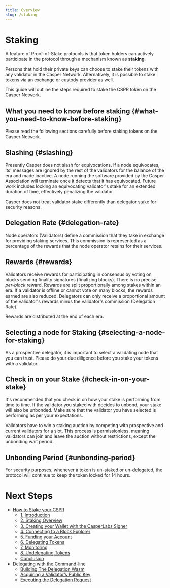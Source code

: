 ```yaml
---
title: Overview
slug: /staking
---
```


# Staking

A feature of Proof-of-Stake protocols is that token holders can actively participate in the protocol through a mechanism known as **staking**.

Persons that hold their private keys can choose to stake their tokens with any validator in the Casper Network. Alternatively, it is possible to stake tokens via an exchange or custody provider as well.

This guide will outline the steps required to stake the CSPR token on the Casper Network.

## What you need to know before staking {#what-you-need-to-know-before-staking}

Please read the following sections carefully before staking tokens on the Casper Network.

## Slashing {#slashing}

Presently Casper does not slash for equivocations. If a node equivocates, its' messages are ignored by the rest of the validators for the balance of the era and made inactive. A node running the software provided by the Casper Association will terminate once it detects that it has equivocated. Future work includes locking an equivocating validator's stake for an extended duration of time, effectively penalizing the validator.

Casper does not treat validator stake differently than delegator stake for security reasons.

## Delegation Rate {#delegation-rate}

Node operators (Validators) define a commission that they take in exchange for providing staking services. This commission is represented as a percentage of the rewards that the node operator retains for their services.

## Rewards {#rewards}

Validators receive rewards for participating in consensus by voting on blocks sending finality signatures (finalizing blocks). There is no precise _per-block_ reward. Rewards are split proportionally among stakes within an era. If a validator is offline or cannot vote on many blocks, the rewards earned are also reduced. Delegators can only receive a proportional amount of the validator's rewards minus the validator's commission (Delegation Rate).

Rewards are distributed at the end of each era.

## Selecting a node for Staking {#selecting-a-node-for-staking}

As a prospective delegator, it is important to select a validating node that you can trust. Please do your due diligence before you stake your tokens with a validator.

## Check in on your Stake {#check-in-on-your-stake}

It's recommended that you check in on how your stake is performing from time to time. If the validator you staked with decides to unbond, your stake will also be unbonded. Make sure that the validator you have selected is performing as per your expectations.

Validators have to win a staking auction by competing with prospective and current validators for a slot. This process is permissionless, meaning validators can join and leave the auction without restrictions, except the unbonding wait period.

## Unbonding Period {#unbonding-period}

For security purposes, whenever a token is un-staked or un-delegated, the protocol will continue to keep the token locked for 14 hours.

# Next Steps

-   [How to Stake your CSPR](../workflow/staking.md)
    -   [1. Introduction](../workflow/staking.md#1-introduction)
    -   [2. Staking Overview](../workflow/staking.md#1-staking-overview)
    -   [3. Creating your Wallet with the CasperLabs Signer](../workflow/staking.md#3-creating-your-wallet-with-the-casperlabs-signer)
    -   [4. Connecting to a Block Explorer](../workflow/staking.md#4-connecting-to-blockexplorer)
    -   [5. Funding your Account](../workflow/staking.md#5-funding-your-account)
    -   [6. Delegating Tokens](../workflow/staking.md#6-delegating-tokens)
    -   [7. Monitoring](../workflow/staking.md#7-monitoring)
    -   [8. Undelegating Tokens](../workflow/staking.md#8-undelegating-tokens)
    -   [ Conclusion](../workflow/staking.md#conclusion)
-   [Delegating with the Command-line](../workflow/delegate.md)
    -   [Building The Delegation Wasm](../workflow/delegate.md#building-the-delegation-wasm)
    -   [Acquiring a Validator’s Public Key](../workflow/delegate.md#acquiring-a-validators-public-key)
    -   [Executing the Delegation Request](../workflow/delegate.md#executing-the-delegation-request)
